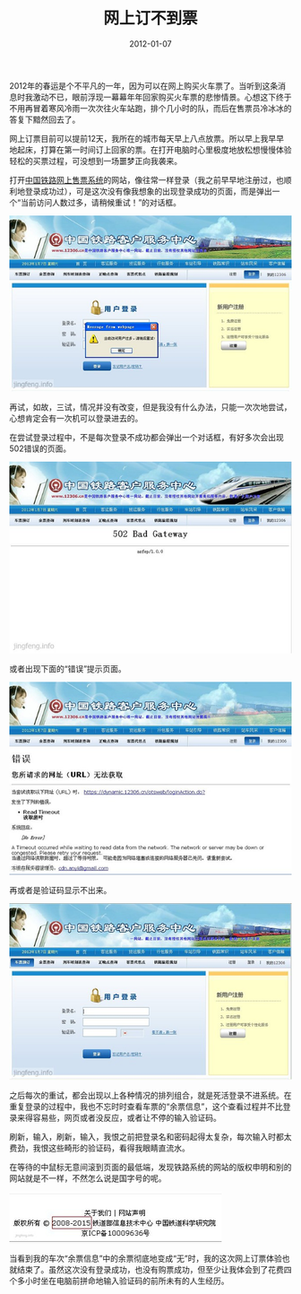 ﻿---
title: "网上订不到票"
date: 2012-01-07
categories: 
  - "essay"
tags: 
  - "火车票"
---

2012年的春运是个不平凡的一年，因为可以在网上购买火车票了。当听到这条消息时我激动不已，眼前浮现一幕幕年年回家购买火车票的悲惨情景。心想这下终于不用再冒着寒风冷雨一次次往火车站跑，排个几小时的队，而后在售票员冷冰冰的答复下黯然回去了。

网上订票目前可以提前12天，我所在的城市每天早上八点放票。所以早上我早早地起床，打算在第一时间订上回家的票。在打开电脑时心里极度地放松想慢慢体验轻松的买票过程，可没想到一场噩梦正向我袭来。

打开[中国铁路网上售票系统](http://www.12306.cn/mormhweb/)的网站，像往常一样登录（我之前早早地注册过，也顺利地登录成功过），可是这次没有像我想象的出现登录成功的页面，而是弹出一个“当前访问人数过多，请稍候重试！”的对话框。

![·ÃÎÊÈËÊý¹ý¶à](/images/6651825751_303fbfd466_z.jpg)

再试，如故，三试，情况并没有改变，但是我没有什么办法，只能一次次地尝试，心想肯定会有一次机可以登录进去的。

在尝试登录过程中，不是每次登录不成功都会弹出一个对话框，有好多次会出现502错误的页面。

![502](/images/6651824351_cb523cbf99_z.jpg)

或者出现下面的“错误”提示页面。

![error](/images/6651825213_cd2ecc4eb6_z.jpg)

再或者是验证码显示不出来。

![ÑéÖ¤Âë](/images/6651824729_bd5d5d3e4e_z.jpg)

之后每次的重试，都会出现以上各种情况的排列组合，就是死活登录不进系统。在重复登录的过程中，我也不忘时时查看车票的“余票信息”，这个查看过程并不比登录来得容易些，网页或者没反应，或者让不停的输入验证码。

刷新，输入，刷新，输入，我恨之前把登录名和密码起得太复杂，每次输入时都太费劲，我恨这些畸形的验证码，看得我眼睛直流水。

在等待的中鼠标无意间滚到页面的最低端，发现铁路系统的网站的版权申明和别的网站就是不一样，不然怎么说是国字号的呢。

![](/images/6651825413_7223f4eaa3_z.jpg)

当看到我的车次“余票信息”中的余票彻底地变成“无”时，我的这次网上订票体验也就结束了。虽然这次没有登录成功，也没有购票成功，但至少让我体会到了花费四个多小时坐在电脑前拼命地输入验证码的前所未有的人生经历。
